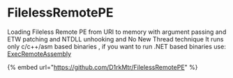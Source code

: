 # FilelessRemotePE

Loading Fileless Remote PE from URI to memory with argument passing and ETW patching and NTDLL unhooking and No New Thread technique It runs only c/c++/asm based binaries , if you want to run .NET based binaries use: [ExecRemoteAssembly](execremoteassembly.md)

{% embed url="https://github.com/D1rkMtr/FilelessRemotePE" %}
